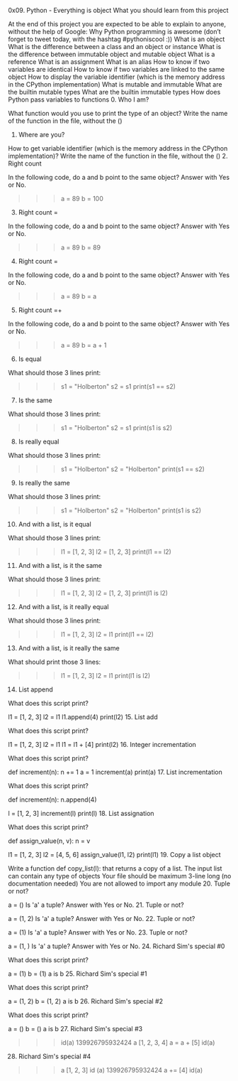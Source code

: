 0x09. Python - Everything is object
What you should learn from this project

   At the end of this project you are expected to be able to explain
   to anyone, without the help of Google:
Why Python programming is awesome (don’t forget to tweet today, with the hashtag #pythoniscool :))
What is an object
What is the difference between a class and an object or instance
What is the difference between immutable object and mutable object
What is a reference
What is an assignment
What is an alias
How to know if two variables are identical
How to know if two variables are linked to the same object
How to display the variable identifier (which is the memory address in the CPython implementation)
What is mutable and immutable
What are the builtin mutable types
What are the builtin immutable types
How does Python pass variables to functions
0. Who I am?

 What function would you use to print the type of an object? Write the
 name of the function in the file, without the ()
1. Where are you?

 How to get variable identifier (which is the memory address in the
 CPython implementation)? Write the name of the function in the file,
 without the ()
2. Right count

 In the following code, do a and b point to the same object?
 Answer with Yes or No.

 >>> a = 89
 >>> b = 100
3. Right count =

 In the following code, do a and b point to the same object?
 Answer with Yes or No.

 >>> a = 89
 >>> b = 89
4. Right count =

 In the following code, do a and b point to the same object?
 Answer with Yes or No.

 >>> a = 89
 >>> b = a
5. Right count =+

 In the following code, do a and b point to the same object?
 Answer with Yes or No.

 >>> a = 89
 >>> b = a + 1
6. Is equal

 What should those 3 lines print:

 >>> s1 = "Holberton"
 >>> s2 = s1
 >>> print(s1 == s2)
7. Is the same

 What should those 3 lines print:

 >>> s1 = "Holberton"
 >>> s2 = s1
 >>> print(s1 is s2)
8. Is really equal

 What should those 3 lines print:

 >>> s1 = "Holberton"
 >>> s2 = "Holberton"
 >>> print(s1 == s2)
9. Is really the same

 What should those 3 lines print:

 >>> s1 = "Holberton"
 >>> s2 = "Holberton"
 >>> print(s1 is s2)
10. And with a list, is it equal

  What should those 3 lines print:

  >>> l1 = [1, 2, 3]
  >>> l2 = [1, 2, 3]
  >>> print(l1 == l2)
11. And with a list, is it the same

  What should those 3 lines print:

  >>> l1 = [1, 2, 3]
  >>> l2 = [1, 2, 3]
  >>> print(l1 is l2)
12. And with a list, is it really equal

  What should those 3 lines print:

  >>> l1 = [1, 2, 3]
  >>> l2 = l1
  >>> print(l1 == l2)
13. And with a list, is it really the same

  What should print those 3 lines:

  >>> l1 = [1, 2, 3]
  >>> l2 = l1
  >>> print(l1 is l2)
14. List append

  What does this script print?

  l1 = [1, 2, 3]
  l2 = l1
  l1.append(4)
  print(l2)
15. List add

  What does this script print?

  l1 = [1, 2, 3]
  l2 = l1
  l1 = l1 + [4]
  print(l2)
16. Integer incrementation

  What does this script print?

  def increment(n):
  	  n += 1
  a = 1
  increment(a)
  print(a)
17. List incrementation

  What does this script print?

  def increment(n):
  	  n.append(4)

  l = [1, 2, 3]
  increment(l)
  print(l)
18. List assignation

  What does this script print?

  def assign_value(n, v):
  	  n = v

  l1 = [1, 2, 3]
  l2 = [4, 5, 6]
  assign_value(l1, l2)
  print(l1)
19. Copy a list object

  Write a function def copy_list(l): that returns a copy of a list.
The input list can contain any type of objects
Your file should be maximum 3-line long (no documentation needed)
You are not allowed to import any module
20. Tuple or not?

  a = ()
  Is 'a' a tuple? Answer with Yes or No.
21. Tuple or not?

  a = (1, 2)
  Is 'a' a tuple? Answer with Yes or No.
22. Tuple or not?

  a = (1)
  Is 'a' a tuple? Answer with Yes or No.
23. Tuple or not?

  a = (1, )
  Is 'a' a tuple? Answer with Yes or No.
24. Richard Sim's special #0

  What does this script print?

  a = (1)
  b = (1)
  a is b
25. Richard Sim's special #1

  What does this script print?

  a = (1, 2)
  b = (1, 2)
  a is b
26. Richard Sim's special #2

  What does this script print?

  a = ()
  b = ()
  a is b
27. Richard Sim's special #3

  >>> id(a)
  139926795932424
  >>> a
  [1, 2, 3, 4]
  >>> a = a + [5]
  >>> id(a)
28. Richard Sim's special #4

  >>> a
  [1, 2, 3]
  >>> id (a)
  139926795932424
  >>> a += [4]
  >>> id(a)

